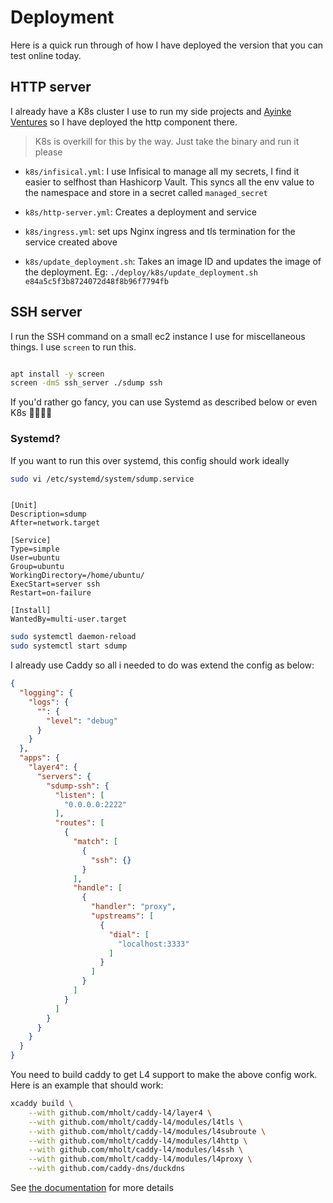 # Deployment

Here is a quick run through of how I have deployed the version that
you can test online today.

## HTTP server

I already have a K8s cluster I use to run my side projects and
[Ayinke Ventures](https://ayinke.ventures) so I have deployed
the http component there.

> K8s is overkill for this by the way. Just take the binary
and run it please

- `k8s/infisical.yml`: I use Infisical to manage all my secrets, I find
it easier to selfhost than Hashicorp Vault. This syncs all the
env value to the namespace and store in a secret called `managed_secret`

- `k8s/http-server.yml`: Creates a deployment and service

- `k8s/ingress.yml`: set ups Nginx ingress and tls termination
for the service created above

- `k8s/update_deployment.sh`: Takes an image ID and updates the image of the
deployment.
Eg: `./deploy/k8s/update_deployment.sh e84a5c5f3b8724072d48f8b96f7794fb`

## SSH server

I run the SSH command on a small ec2 instance I use for miscellaneous things.
I use `screen` to run this.

```sh

apt install -y screen
screen -dmS ssh_server ./sdump ssh

```

If you'd rather go fancy, you can use Systemd as described below or even
K8s 👿👿👿👿

### Systemd?

If you want to run this over systemd, this config should work ideally

```sh
sudo vi /etc/systemd/system/sdump.service
```

```text

[Unit]
Description=sdump
After=network.target

[Service]
Type=simple
User=ubuntu
Group=ubuntu
WorkingDirectory=/home/ubuntu/
ExecStart=server ssh
Restart=on-failure

[Install]
WantedBy=multi-user.target

```

```sh
sudo systemctl daemon-reload
sudo systemctl start sdump
```

I already use Caddy so all i needed to do was extend the config as below:

```json
{
  "logging": {
    "logs": {
      "": {
        "level": "debug"
      }
    }
  },
  "apps": {
    "layer4": {
      "servers": {
        "sdump-ssh": {
          "listen": [
            "0.0.0.0:2222"
          ],
          "routes": [
            {
              "match": [
                {
                  "ssh": {}
                }
              ],
              "handle": [
                {
                  "handler": "proxy",
                  "upstreams": [
                    {
                      "dial": [
                        "localhost:3333"
                      ]
                    }
                  ]
                }
              ]
            }
          ]
        }
      }
    }
  }
}
```

You need to build caddy to get L4 support to make the above config work.
Here is an example that should work:

```sh
xcaddy build \
    --with github.com/mholt/caddy-l4/layer4 \
    --with github.com/mholt/caddy-l4/modules/l4tls \
    --with github.com/mholt/caddy-l4/modules/l4subroute \
    --with github.com/mholt/caddy-l4/modules/l4http \
    --with github.com/mholt/caddy-l4/modules/l4ssh \
    --with github.com/mholt/caddy-l4/modules/l4proxy \
    --with github.com/caddy-dns/duckdns
```

See [the documentation](https://github.com/mholt/caddy-l4) for more details
